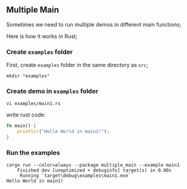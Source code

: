 ## Multiple Main

Sometimes we need to run multiple demos in different main functions;

Here is how it works in Rust;

### Create `examples` folder

First, create `examples` folder in the same directory as `src`;

```shell
mkdir "examples"
```

### Create demo in `examples` folder

```shell
vi examples/main1.rs
```

write rust code:

```rust
fn main() {
    println!("Hello World in main1!");
}
```

### Run the examples

```shell
cargo run --color=always --package multiple_main --example main1
    Finished dev [unoptimized + debuginfo] target(s) in 0.00s
     Running `target\debug\examples\main1.exe`
Hello World in main1!
```
